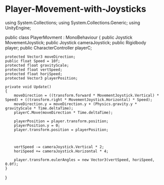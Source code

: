# Player-Movement-with-Joysticks
using System.Collections;
using System.Collections.Generic;
using UnityEngine;

public class PlayerMovment : MonoBehaviour
{
	public Joystick MovementJoystick;
	public Joystick cameraJoystick;
	public Rigidbody player;
	public CharacterController playerC;

	protected Vector3 moveDirection;
	public float Speed = 10f;
	protected float gravityScale;
	protected float vertSpeed;
	protected float horiSpeed;
	protected Vector3 playerPosition;
  
	private void Update()
	{
		moveDirection = ((transform.forward * MovementJoystick.Vertical) * Speed) + ((transform.right * MovementJoystick.Horizontal) * Speed);
		moveDirection.y = moveDirection.y + (Physics.gravity.y * gravityScale * Time.deltaTime);
		playerC.Move(moveDirection * Time.deltaTime);

		playerPosition = player.transform.position;
		playerPosition.y = 0;
		player.transform.position = playerPosition;



		vertSpeed -= cameraJoystick.Vertical * 2;
		horiSpeed += cameraJoystick.Horizontal * 4;

		player.transform.eulerAngles = new Vector3(vertSpeed, horiSpeed, 0.0f);
	}
}
